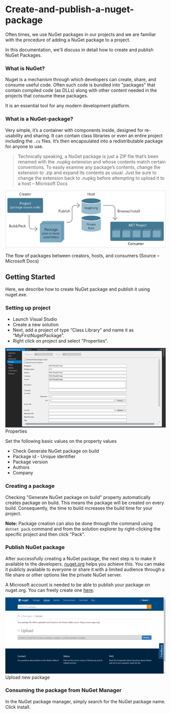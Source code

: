 # Create-and-publish-a-nuget-package

Often times, we use NuGet packages in our projects and we are familiar with the procedure of adding a NuGet package to a project.

In this documentation, we'll discuss in detail how to create and publish NuGet Packages.

### What is NuGet?

Nuget is a mechanism through which developers can create, share, and consume useful code. Often such code is bundled into "packages" that contain compiled code (as DLLs) along with other content needed in the projects that consume these packages.

It is an essential tool for any modern development platform.

### What is a NuGet-package?

Very simple, it’s a container with components inside, designed for re-usability and sharing. It can contain class libraries or even an entire project including the `.cs` files. It’s then encapsulated into a redistributable package for anyone to use.

> Technically speaking, a NuGet package is just a ZIP file that’s been renamed with the .nupkg extension and whose contents match certain conventions. To easily examine any package’s contents, change the extension to .zip and expand its contents as usual. Just be sure to change the extension back to .nupkg before attempting to upload it to a host – Microsoft Docs

![The flow of packages between creators, hosts, and consumers](/images/nuget-roles-img.png)

The flow of packages between creators, hosts, and consumers (Source – Microsoft Docs) 

## Getting Started 

Here, we describe how to create NuGet package and publish it using nuget.exe.

### Setting up project

* Launch Visual Studio
* Create a new solution
* Next, add a project of type “Class Library” and name it as “MyFirstNugetPackage”.
* Right click on project and select "Properties".

![The flow of packages between creators, hosts, and consumers](/images/properties.png)
Properties

Set the following basic values on the property values

* Check Generate NuGet package on build
* Package id - Unique identifier
* Package version
* Authors
* Company

### Creating a package

Checking "Generate NuGet package on build" property automatically creates package on build. This means the package will be created on every build. Consequently, the time to build increases the build time for your project.

**Note:** Package creation can also be done through the command using `dotnet pack` command and from the solution explorer by right-clicking the specific project and then click "Pack".

### Publish NuGet package

After successfully creating a NuGet package, the next step is to make it available to the developers. [nuget.org](http://nuget.org) helps you achieve this. You can make it publicly available to everyone or share it with a limited audience through a file share or other options like the private NuGet server.

A Microsoft account is needed to be able to publish your package on nuget.org.
You can freely create one [here](https://account.microsoft.com/).

![Upload new package](/images/upload.png)
Upload new package

### Consuming the package from NuGet Manager

In the NuGet package manager, simply search for the NuGet package name. Click install.

